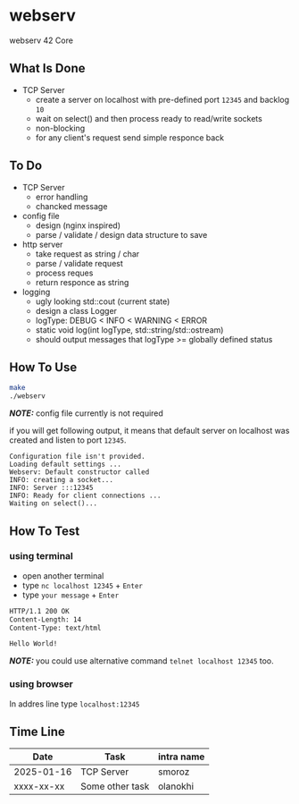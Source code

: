 # webserv
webserv 42 Core

## What Is Done
 - TCP Server
	- create a server on localhost with pre-defined port `12345` and backlog `10`
	- wait on select() and then process ready to read/write sockets
	- non-blocking
	- for any client's request send simple responce back

## To Do
- TCP Server
	- error handling
	- chancked message
- config file
	- design (nginx inspired)
	- parse / validate / design data structure to save
- http server
	- take request as string / char
	- parse / validate request
	- process reques
	- return responce as string
- logging
	- ugly looking std::cout (current state)
	- design a class Logger
	- logType: DEBUG < INFO <  WARNING < ERROR
	- static void log(int logType, std::string/std::ostream)
	- should output messages that logType >= globally defined status


## How To Use

```bash
make
./webserv
```

**_NOTE:_** config file currently is not required

if you will get following output, it means that default server on localhost was created and listen to port `12345`.

```
Configuration file isn't provided.
Loading default settings ...
Webserv: Default constructor called
INFO: creating a socket...
INFO: Server :::12345
INFO: Ready for client connections ...
Waiting on select()...
```

## How To Test

### using terminal
- open another terminal
- type `nc localhost 12345` + `Enter`
- type `your message` + `Enter`

```bash
HTTP/1.1 200 OK
Content-Length: 14
Content-Type: text/html

Hello World!
```
**_NOTE:_** you could use alternative command `telnet localhost 12345` too.

### using browser

In addres line type `localhost:12345`

## Time Line

| Date | Task | intra name |
| --- | --- | --- |
| 2025-01-16 | TCP Server | smoroz |
| xxxx-xx-xx | Some other task | olanokhi |
